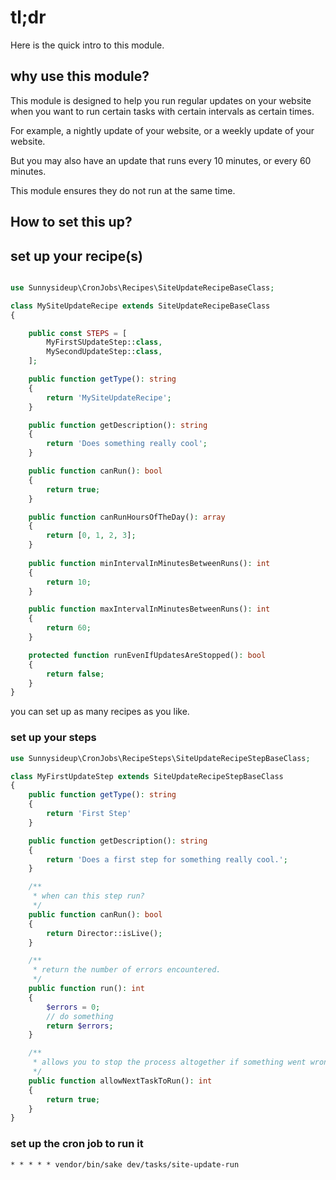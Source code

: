 # tl;dr

Here is the quick intro to this module.

## why use this module?

This module is designed to help you run regular updates on your website when you want to run certain tasks with certain intervals as certain times.

For example, a nightly update of your website, or a weekly update of your website.

But you may also have an update that runs every 10 minutes, or every 60 minutes.

This module ensures they do not run at the same time.

## How to set this up?

## set up your recipe(s)

```php

use Sunnysideup\CronJobs\Recipes\SiteUpdateRecipeBaseClass;

class MySiteUpdateRecipe extends SiteUpdateRecipeBaseClass
{

    public const STEPS = [
        MyFirstSUpdateStep::class,
        MySecondUpdateStep::class,
    ];

    public function getType(): string
    {
        return 'MySiteUpdateRecipe';
    }

    public function getDescription(): string
    {
        return 'Does something really cool';
    }

    public function canRun(): bool
    {
        return true;
    }

    public function canRunHoursOfTheDay(): array 
    {
        return [0, 1, 2, 3];
    }
    
    public function minIntervalInMinutesBetweenRuns(): int
    {
        return 10;
    }

    public function maxIntervalInMinutesBetweenRuns(): int 
    {
        return 60;
    }

    protected function runEvenIfUpdatesAreStopped(): bool
    {
        return false;
    }
}


```

you can set up as many recipes as you like.

### set up your steps

```php
use Sunnysideup\CronJobs\RecipeSteps\SiteUpdateRecipeStepBaseClass;

class MyFirstUpdateStep extends SiteUpdateRecipeStepBaseClass
{
    public function getType(): string
    {
        return 'First Step'
    }

    public function getDescription(): string
    {
        return 'Does a first step for something really cool.';
    }

    /**
     * when can this step run?
     */
    public function canRun(): bool
    {
        return Director::isLive();
    }

    /**
     * return the number of errors encountered. 
     */
    public function run(): int
    {
        $errors = 0;
        // do something
        return $errors;
    }

    /**
     * allows you to stop the process altogether if something went wrong.
     */
    public function allowNextTaskToRun(): int
    {
        return true;
    }
}

```

### set up the cron job to run it

```shell
* * * * * vendor/bin/sake dev/tasks/site-update-run
```
